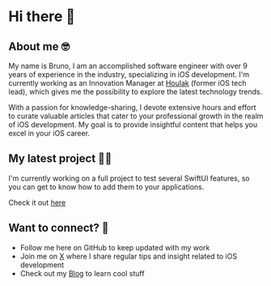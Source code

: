 # Hi there 👋

## About me 🤓
My name is Bruno, I am an accomplished software engineer with over 9 years of experience in the industry, specializing in iOS development. I'm currently working as an Innovation Manager at [Houlak](https://www.houlak.com) (former iOS tech lead), which gives me the possibility to explore the latest technology trends.

With a passion for knowledge-sharing, I devote extensive hours and effort to curate valuable articles that cater to your professional growth in the realm of iOS development. My goal is to provide insightful content that helps you excel in your iOS career.

## My latest project 👨‍💻
I'm currently working on a full project to test several SwiftUI features, so you can get to know how to add them to your applications.

Check it out [here](https://github.com/blorenzo10/coffee-shop-demo)


## Want to connect? 🤝
- Follow me here on GitHub to keep updated with my work
- Join me on [X](www.twitter.com/b_lorenzo10) where I share regular tips and insight related to iOS development
- Check out my [Blog](https://medium.com/@blorenzop) to learn cool stuff
